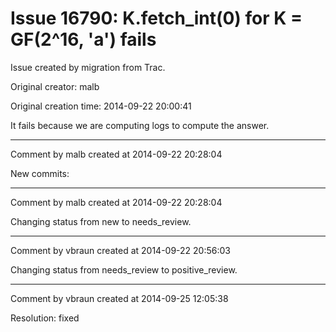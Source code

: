 # Issue 16790: K.fetch_int(0) for K = GF(2^16, 'a') fails

Issue created by migration from Trac.

Original creator: malb

Original creation time: 2014-09-22 20:00:41

It fails because we are computing logs to compute the answer.


---

Comment by malb created at 2014-09-22 20:28:04

New commits:


---

Comment by malb created at 2014-09-22 20:28:04

Changing status from new to needs_review.


---

Comment by vbraun created at 2014-09-22 20:56:03

Changing status from needs_review to positive_review.


---

Comment by vbraun created at 2014-09-25 12:05:38

Resolution: fixed
